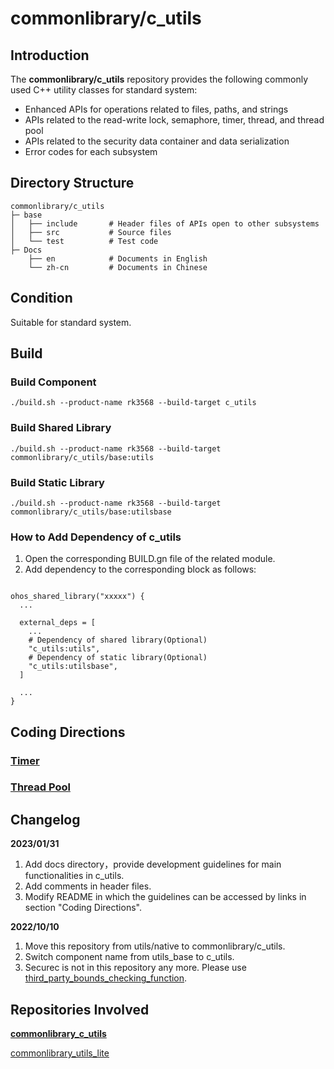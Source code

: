 # commonlibrary/c_utils<a name="EN-US_TOPIC_0000001148676553"></a>

## Introduction<a name="section11660541593"></a>

The  **commonlibrary/c_utils**  repository provides the following commonly used C++ utility classes for standard system:

-   Enhanced APIs for operations related to files, paths, and strings
-   APIs related to the read-write lock, semaphore, timer, thread, and thread pool
-   APIs related to the security data container and data serialization
-   Error codes for each subsystem

## Directory Structure<a name="section17271017133915"></a>

```
commonlibrary/c_utils
├─ base
│   ├── include       # Header files of APIs open to other subsystems
│   ├── src           # Source files
│   └── test          # Test code
├─ Docs
    ├── en            # Documents in English
    └── zh-cn         # Documents in Chinese
```
## Condition
Suitable for standard system.

## Build
### Build Component
```
./build.sh --product-name rk3568 --build-target c_utils
```

### Build Shared Library
```
./build.sh --product-name rk3568 --build-target commonlibrary/c_utils/base:utils
```

### Build Static Library
```
./build.sh --product-name rk3568 --build-target commonlibrary/c_utils/base:utilsbase
```

### How to Add Dependency of c_utils
1. Open the corresponding BUILD.gn file of the related module.
2. Add dependency to the corresponding block as follows:
```gn

ohos_shared_library("xxxxx") {
  ...

  external_deps = [
    ...
    # Dependency of shared library(Optional)
    "c_utils:utils",
    # Dependency of static library(Optional)
    "c_utils:utilsbase",
  ]

  ...
}
```
## Coding Directions

### [Timer](https://gitee.com/openharmony/commonlibrary_c_utils/blob/master/docs/en/c_utils_timer.md)
### [Thread Pool](https://gitee.com/openharmony/commonlibrary_c_utils/blob/master/docs/en/c_utils_thread_pool.md)

## Changelog
**2023/01/31**
1. Add docs directory，provide development guidelines for main functionalities in c_utils.
2. Add comments in header files.
3. Modify README in which the guidelines can be accessed by links in section "Coding Directions".

**2022/10/10**
1. Move this repository from utils/native to commonlibrary/c_utils.
2. Switch component name from utils_base to c_utils.
3. Securec is not in this repository any more. Please use [third_party_bounds_checking_function](https://gitee.com/openharmony/third_party_bounds_checking_function).
## Repositories Involved<a name="section1249817110914"></a>

**[commonlibrary\_c\_utils](https://gitee.com/openharmony/commonlibrary_c_utils)**

[commonlibrary\_utils\_lite](https://gitee.com/openharmony/commonlibrary_utils_lite)

